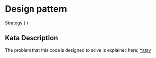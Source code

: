 ﻿# Design pattern 

Strategy (  )

## Kata Description

The problem that this code is designed to solve is explained here: [Yatzy](https://sammancoaching.org/kata_descriptions/yatzy.html)

